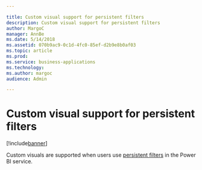 ```yaml
---

title: Custom visual support for persistent filters
description: Custom visual support for persistent filters
author: MargoC
manager: AnnBe
ms.date: 5/14/2018
ms.assetid: 070b9ac9-0c1d-4fc0-85ef-d2b9e8b0af03
ms.topic: article
ms.prod: 
ms.service: business-applications
ms.technology: 
ms.author: margoc
audience: Admin

---
```

#  Custom visual support for persistent filters 




[!include[banner](../../../../includes/banner.md)]

Custom visuals are supported when users use [persistent
filters](https://powerbi.microsoft.com/en-us/blog/announcing-persistent-filters-in-the-service/)
in the Power BI service.
